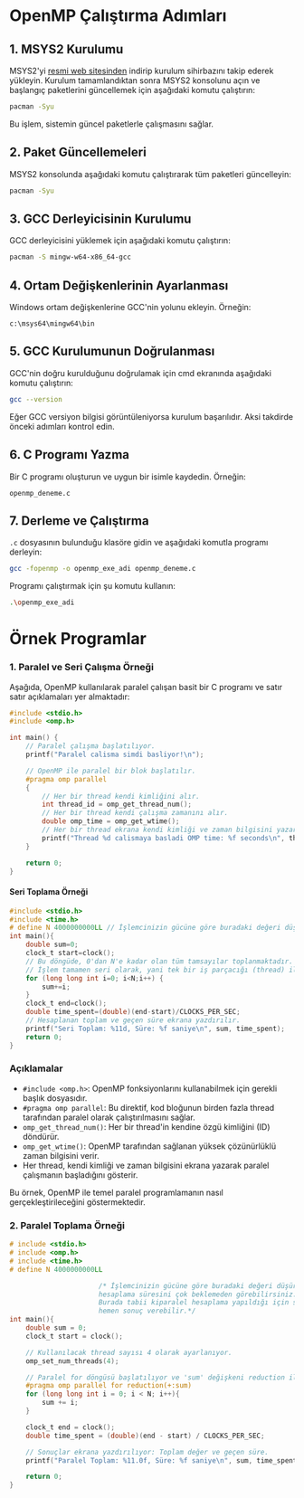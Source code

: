 # OpenMP Çalıştırma Adımları

## 1. MSYS2 Kurulumu
MSYS2'yi [resmi web sitesinden](https://www.msys2.org/) indirip kurulum sihirbazını takip ederek yükleyin. Kurulum tamamlandıktan sonra MSYS2 konsolunu açın ve başlangıç paketlerini güncellemek için aşağıdaki komutu çalıştırın:
```bash
pacman -Syu
```
Bu işlem, sistemin güncel paketlerle çalışmasını sağlar.

## 2. Paket Güncellemeleri
MSYS2 konsolunda aşağıdaki komutu çalıştırarak tüm paketleri güncelleyin:
```bash
pacman -Syu
```

## 3. GCC Derleyicisinin Kurulumu
GCC derleyicisini yüklemek için aşağıdaki komutu çalıştırın:
```bash
pacman -S mingw-w64-x86_64-gcc
```

## 4. Ortam Değişkenlerinin Ayarlanması
Windows ortam değişkenlerine GCC'nin yolunu ekleyin. Örneğin:
```
c:\msys64\mingw64\bin
```

## 5. GCC Kurulumunun Doğrulanması
GCC'nin doğru kurulduğunu doğrulamak için cmd ekranında aşağıdaki komutu çalıştırın:
```bash
gcc --version
```
Eğer GCC versiyon bilgisi görüntüleniyorsa kurulum başarılıdır. Aksi takdirde önceki adımları kontrol edin.

## 6. C Programı Yazma
Bir C programı oluşturun ve uygun bir isimle kaydedin. Örneğin:
```
openmp_deneme.c
```

## 7. Derleme ve Çalıştırma
`.c` dosyasının bulunduğu klasöre gidin ve aşağıdaki komutla programı derleyin:
```bash
gcc -fopenmp -o openmp_exe_adi openmp_deneme.c
```
Programı çalıştırmak için şu komutu kullanın:
```bash
.\openmp_exe_adi
```

# Örnek Programlar

### 1. Paralel ve Seri Çalışma Örneği

Aşağıda, OpenMP kullanılarak paralel çalışan basit bir C programı ve satır satır açıklamaları yer almaktadır:

```c
#include <stdio.h>
#include <omp.h>

int main() {
    // Paralel çalışma başlatılıyor.
    printf("Paralel calisma simdi basliyor!\n");

    // OpenMP ile paralel bir blok başlatılır.
    #pragma omp parallel
    {
        // Her bir thread kendi kimliğini alır.
        int thread_id = omp_get_thread_num();
        // Her bir thread kendi çalışma zamanını alır.
        double omp_time = omp_get_wtime();
        // Her bir thread ekrana kendi kimliği ve zaman bilgisini yazar.
        printf("Thread %d calismaya basladi OMP time: %f seconds\n", thread_id, omp_time);
    }

    return 0;
}
```
#### Seri Toplama Örneği
```c
#include <stdio.h>
#include <time.h>
# define N 4000000000LL // İşlemcinizin gücüne göre buradaki değeri düşürebilirsiniz genelde en baştaki rakamı daha düşük seçerek hesaplama süresini çok beklemeden görebilirsiniz
int main(){
    double sum=0;
    clock_t start=clock();
    // Bu döngüde, 0'dan N'e kadar olan tüm tamsayılar toplanmaktadır.
    // İşlem tamamen seri olarak, yani tek bir iş parçacığı (thread) ile gerçekleştirilir.
    for (long long int i=0; i<N;i++) {
        sum+=i;
    }
    clock_t end=clock();
    double time_spent=(double)(end-start)/CLOCKS_PER_SEC;
    // Hesaplanan toplam ve geçen süre ekrana yazdırılır.
    printf("Seri Toplam: %11d, Süre: %f saniye\n", sum, time_spent);
    return 0;
}
```

### Açıklamalar

- `#include <omp.h>`: OpenMP fonksiyonlarını kullanabilmek için gerekli başlık dosyasıdır.
- `#pragma omp parallel`: Bu direktif, kod bloğunun birden fazla thread tarafından paralel olarak çalıştırılmasını sağlar.
- `omp_get_thread_num()`: Her bir thread'in kendine özgü kimliğini (ID) döndürür.
- `omp_get_wtime()`: OpenMP tarafından sağlanan yüksek çözünürlüklü zaman bilgisini verir.
- Her thread, kendi kimliği ve zaman bilgisini ekrana yazarak paralel çalışmanın başladığını gösterir.

Bu örnek, OpenMP ile temel paralel programlamanın nasıl gerçekleştirileceğini göstermektedir.

### 2. Paralel Toplama Örneği
```c
# include <stdio.h>
# include <omp.h>
# include <time.h>
# define N 4000000000LL

                      /* İşlemcinizin gücüne göre buradaki değeri düşürebilirsiniz genelde en baştaki 4 rakamını daha düşük seçerek 
                      hesaplama süresini çok beklemeden görebilirsiniz.
                      Burada tabii kiparalel hesaplama yapıldığı için seriyi de belki hiç sonuç çıkarmayan hesaplamalar burada 
                      hemen sonuç verebilir.*/
int main(){
    double sum = 0;
    clock_t start = clock();

    // Kullanılacak thread sayısı 4 olarak ayarlanıyor.
    omp_set_num_threads(4);

    // Paralel for döngüsü başlatılıyor ve 'sum' değişkeni reduction ile toplanıyor.
    #pragma omp parallel for reduction(+:sum)
    for (long long int i = 0; i < N; i++){
        sum += i;
    }

    clock_t end = clock();
    double time_spent = (double)(end - start) / CLOCKS_PER_SEC;

    // Sonuçlar ekrana yazdırılıyor: Toplam değer ve geçen süre.
    printf("Paralel Toplam: %11.0f, Süre: %f saniye\n", sum, time_spent);

    return 0;
}
```
